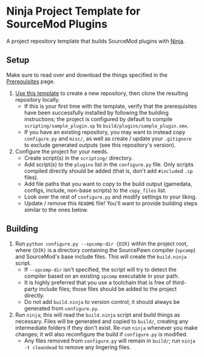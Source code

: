# Ninja Project Template for SourceMod Plugins

A project repository template that builds SourceMod plugins with [Ninja][].

[Ninja]: https://ninja-build.org/

## Setup

Make sure to read over and download the things specified in the [Prerequisites][] page.

1. [Use this template][] to create a new repository, then clone the resulting repository
locally.
	- If this is your first time with the template, verify that the prerequisites have been
	successfully installed by following the building instructions; the project is configured by
	default to compile `scripting/sample_plugin.sp` to `build/plugins/sample_plugin.smx`.
	- If you have an existing repository, you may want to instead copy `configure.py` and
	`misc/`, as well as create / update your `.gitignore` to exclude generated outputs
	(see this repository's version).
2. Configure the project for your needs.
	- Create script(s) in the `scripting/` directory.
	- Add script(s) to the `plugins` list in the `configure.py` file.
	Only scripts compiled directly should be added (that is, don't add `#include`d `.sp` files).
	- Add file paths that you want to copy to the build output (gamedata, configs, include,
	non-base scripts) to the `copy_files` list.
	- Look over the rest of `configure.py` and modify settings to your liking.
	- Update / remove this `README` file!  You'll want to provide building steps similar to the
	ones below.

[Prerequisites]: https://github.com/nosoop/NinjaBuild-SMPlugin/wiki/Prerequisites
[Use this template]: https://github.com/nosoop/NinjaBuild-SMPlugin/generate

## Building

1. Run `python configure.py --spcomp-dir {DIR}` within the project root, where `{DIR}` is a
directory containing the SourcePawn compiler (`spcomp`) and SourceMod's base include files.
This will create the `build.ninja` script.
	- If `--spcomp-dir` isn't specified, the script will try to detect the compiler based on an
	existing `spcomp` executable in your path.
	- It is highly preferred that you use a toolchain that is free of third-party include
	files; those files should be added to the project directly.
	- Do not add `build.ninja` to version control; it should always be generated from
	`configure.py`.
2. Run `ninja`; this will read the `build.ninja` script and build things as necessary.  Files
will be generated and copied to `build/`, creating any intermediate folders if they don't exist.
Re-run `ninja` whenever you make changes; it will also reconfigure the build if `configure.py`
is modified.
	- Any files removed from `configure.py` will remain in `build/`; run `ninja -t cleandead`
	to remove any lingering files.
